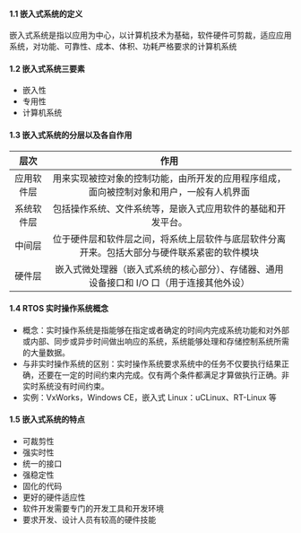 #### 1.1  嵌入式系统的定义 

  嵌入式系统是指以应用为中心，以计算机技术为基础，软件硬件可剪裁，适应应用系统，对功能、可靠性、成本、体积、功耗严格要求的计算机系统

#### 1.2  嵌入式系统三要素 

* 嵌入性
* 专用性
* 计算机系统

#### 1.3  嵌入式系统的分层以及各自作用 

|  **层次** |                                           **作用**                                           |
|:----------:|:--------------------------------------------------------------------------------------------:|
| 应用软件层 |   用来实现被控对象的控制功能，由所开发的应用程序组成，面向被控制对象和用户，一般有人机界面   |
| 系统软件层 |                 包括操作系统、文件系统等，是嵌入式应用软件的基础和开发平台。                 |
|   中间层   | 位于硬件层和软件层之间，将系统上层软件与底层软件分离开来。包括大部分与硬件联系紧密的软件模块 |
| 硬件层 |嵌入式微处理器（嵌入式系统的核心部分）、存储器、通用设备接口和 I/O 口（用于连接其他外设）|

#### 1.4  RTOS 实时操作系统概念 

* 概念：实时操作系统是指能够在指定或者确定的时间内完成系统功能和对外部或内部、同步或异步时间做出响应的系统，系统能够处理和存储控制系统所需的大量数据。 
* 与非实时操作系统的区别：实时操作系统要求系统中的任务不仅要执行结果正确，还要在一定的时间约束内完成。仅有两个条件都满足才算做执行正确。非实时系统没有时间约束。
* 实例：VxWorks，Windows CE，嵌入式 Linux：uCLinux、RT-Linux 等

#### 1.5 嵌入式系统的特点 

* 可裁剪性
* 强实时性
* 统一的接口
* 强稳定性
* 固化的代码
* 更好的硬件适应性
* 软件开发需要专门的开发工具和开发环境
* 要求开发、设计人员有较高的硬件技能